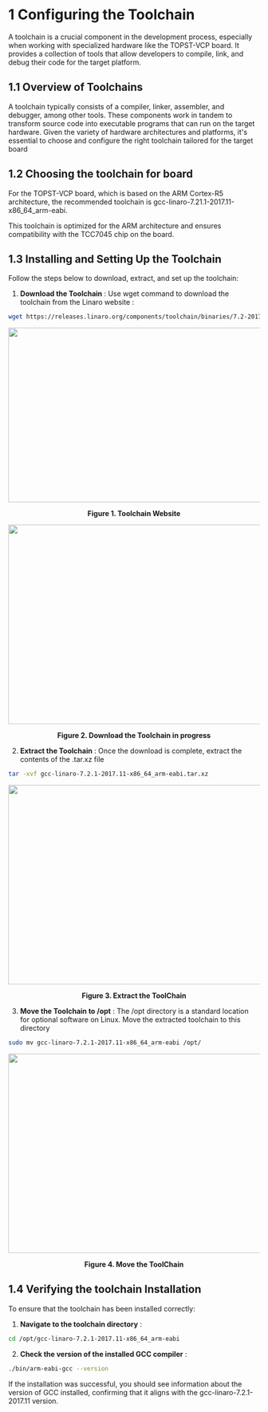 # 1 Configuring the Toolchain

A toolchain is a crucial component in the development process, especially when working with specialized hardware like the TOPST-VCP board. It provides a collection of tools that allow developers to compile, link, and debug their code for the target platform.

## 1.1 Overview of Toolchains

A toolchain typically consists of a compiler, linker, assembler, and debugger, among other tools. These components work in tandem to transform source code into executable programs that can run on the target hardware. Given the variety of hardware architectures and platforms, it's essential to choose and configure the right toolchain tailored for the target board

## 1.2 Choosing the toolchain for board

For the TOPST-VCP board, which is based on the ARM Cortex-R5 architecture, the recommended toolchain is gcc-linaro-7.21.1-2017.11-x86_64_arm-eabi.

This toolchain is optimized for the ARM architecture and ensures compatibility with the TCC7045 chip on the board.

## 1.3 Installing and Setting Up the Toolchain

Follow the steps below to download, extract, and set up the toolchain:

1. **Download the Toolchain** : Use wget command to download the toolchain from the Linaro website :

```bash
wget https://releases.linaro.org/components/toolchain/binaries/7.2-2017.11/arm-eabi/gcc-linaro-7.2.1-2017.11-x86_64_arm-eabi.tar.xz
```

<p align="center">
    <img src="https://github.com/Topst-Dev/Documentation/assets/144076415/da888bbb-e52f-489b-86ec-287429ba98c6" width="800" height="350">
</p>
<p align="center"><strong>Figure 1. Toolchain Website</strong></p>

<p align="center">
    <img src="https://github.com/Topst-Dev/Documentation/assets/144076415/bef0f6d4-526d-4422-9234-cfa749080be7" width="750" height="400">
</p>
<p align="center"><strong>Figure 2. Download the Toolchain in progress</strong></p>

2. **Extract the Toolchain** : Once the download is complete, extract the contents of the .tar.xz file

```bash
tar -xvf gcc-linaro-7.2.1-2017.11-x86_64_arm-eabi.tar.xz
```


<p align="center">
    <img src="https://github.com/Topst-Dev/Documentation/assets/144076415/049fc4ac-04b2-4896-951c-de758cfd4b08" width="750" height="400">
</p>
<p align="center"><strong>Figure 3. Extract the ToolChain</strong></p>

3. **Move the Toolchain to /opt** : The /opt directory is a standard location for optional software on Linux. Move the extracted toolchain to this directory

```bash
sudo mv gcc-linaro-7.2.1-2017.11-x86_64_arm-eabi /opt/
```


<p align="center">
    <img src="https://github.com/Topst-Dev/Documentation/assets/144076415/d83e6951-a739-4dfc-86fe-2a3b39bce7b8" width="750" height="400">
</p>
<p align="center"><strong>Figure 4. Move the ToolChain</strong></p>

## 1.4 Verifying the toolchain Installation

To ensure that the toolchain has been installed correctly:

1. **Navigate to the toolchain directory** :

```bash
cd /opt/gcc-linaro-7.2.1-2017.11-x86_64_arm-eabi
```

2. **Check the version of the installed GCC compiler** :

```bash
./bin/arm-eabi-gcc --version
```

If the installation was successful, you should see information about the version of GCC installed, confirming that it aligns with the gcc-linaro-7.2.1-2017.11 version.